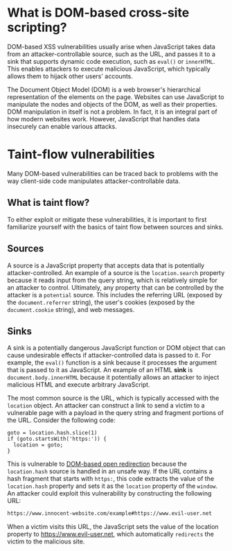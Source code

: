# What is DOM-based cross-site scripting?

DOM-based XSS vulnerabilities usually arise when JavaScript takes data from an attacker-controllable source, such as the URL, and passes it to a sink that supports dynamic code execution, such as `eval()` or `innerHTML`. This enables attackers to execute malicious JavaScript, which typically allows them to hijack other users' accounts.

The Document Object Model (DOM) is a web browser's hierarchical representation of the elements on the page. Websites can use JavaScript to manipulate the nodes and objects of the DOM, as well as their properties. DOM manipulation in itself is not a problem. In fact, it is an integral part of how modern websites work. However, JavaScript that handles data insecurely can enable various attacks.

# Taint-flow vulnerabilities
Many DOM-based vulnerabilities can be traced back to problems with the way client-side code manipulates attacker-controllable data.
## What is taint flow?
To either exploit or mitigate these vulnerabilities, it is important to first familiarize yourself with the basics of taint flow between sources and sinks.
## Sources
A source is a JavaScript property that accepts data that is potentially attacker-controlled. An example of a source is the `location.search` property because it reads input from the query string, which is relatively simple for an attacker to control. Ultimately, any property that can be controlled by the attacker is a `potential` source. This includes the referring URL (exposed by the `document.referrer` string), the user's cookies (exposed by the `document.cookie` string), and web messages.
## Sinks
A sink is a potentially dangerous JavaScript function or DOM object that can cause undesirable effects if attacker-controlled data is passed to it. For example, the `eval()` function is a sink because it processes the argument that is passed to it as JavaScript. An example of an HTML **sink** is `document.body.innerHTML` because it potentially allows an attacker to inject malicious HTML and execute arbitrary JavaScript.

The most common source is the URL, which is typically accessed with the `location` object. An attacker can construct a link to send a victim to a vulnerable page with a payload in the query string and fragment portions of the URL. Consider the following code:
```
goto = location.hash.slice(1)
if (goto.startsWith('https:')) {
  location = goto;
}
```
This is vulnerable to [DOM-based open redirection](https://portswigger.net/web-security/dom-based/open-redirection) because the `location.hash` source is handled in an unsafe way. If the URL contains a hash fragment that starts with `https:`, this code extracts the value of the `location.hash` property and sets it as the `location` property of the `window`. An attacker could exploit this vulnerability by constructing the following URL:
```bash
https://www.innocent-website.com/example#https://www.evil-user.net
```
When a victim visits this URL, the JavaScript sets the value of the location property to https://www.evil-user.net, which automatically `redirects` the victim to the malicious site. 

